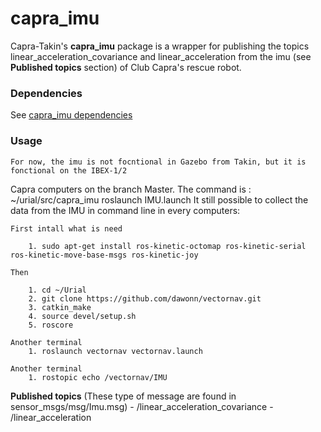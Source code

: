 # capra_imu

 Capra-Takin's **capra_imu** package is a wrapper for publishing the topics linear_acceleration_covariance and linear_acceleration from the imu 
 (see **Published topics** section) of Club Capra's rescue robot.

### Dependencies

See [capra_imu dependencies](doc/dependencies.md)

### Usage

    For now, the imu is not focntional in Gazebo from Takin, but it is fonctional on the IBEX-1/2 
Capra computers on the branch Master. The command is :
	~/urial/src/capra_imu roslaunch IMU.launch
    It still possible to collect the data from the IMU in command line in every computers:

    First intall what is need

        1. sudo apt-get install ros-kinetic-octomap ros-kinetic-serial ros-kinetic-move-base-msgs ros-kinetic-joy

    Then

        1. cd ~/Urial
        2. git clone https://github.com/dawonn/vectornav.git
        3. catkin_make
        4. source devel/setup.sh
        5. roscore

    Another terminal
        1. roslaunch vectornav vectornav.launch

    Another terminal
        1. rostopic echo /vectornav/IMU

**Published topics**
    (These type of message are found in sensor_msgs/msg/Imu.msg)
    - /linear_acceleration_covariance
    - /linear_acceleration
